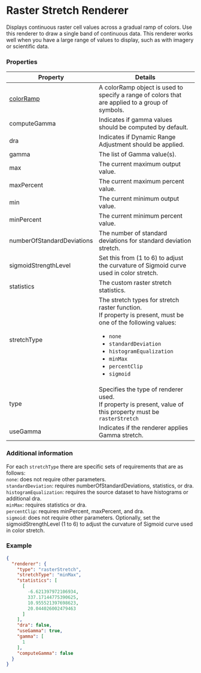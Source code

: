 # Raster Stretch Renderer

Displays continuous raster cell values across a gradual ramp of colors. Use this renderer to draw a single band of continuous data. This renderer works well when you have a large range of values to display, such as with imagery or scientific data.

### Properties

| Property | Details
| --- | ---
| [colorRamp](colorRamp.md) | A colorRamp object is used to specify a range of colors that are applied to a group of symbols.
| computeGamma | Indicates if gamma values should be computed by default.
| dra | Indicates if Dynamic Range Adjustment should be applied.
| gamma | The list of Gamma value(s).
| max | The current maximum output value.
| maxPercent | The current maximum percent value.
| min | The current minimum output value.
| minPercent | The current minimum percent value.
| numberOfStandardDeviations | The number of standard deviations for standard deviation stretch.
| sigmoidStrengthLevel | Set this from (1 to 6) to adjust the curvature of Sigmoid curve used in color stretch.
| statistics | The custom raster stretch statistics.
| stretchType | The stretch types for stretch raster function.<br>If property is present, must be one of the following values: <ul><li>`none`</li><li>`standardDeviation`</li><li>`histogramEqualization`</li><li>`minMax`</li><li>`percentClip`</li><li>`sigmoid`</li></ul>
| type | Specifies the type of renderer used.<br>If property is present, value of this property must be `rasterStretch`
| useGamma | Indicates if the renderer applies Gamma stretch.


### Additional information

For each `stretchType` there are specific sets of requirements that are as follows: <br>`none`: does not require other parameters.<br>`standardDeviation`: requires numberOfStandardDeviations, statistics, or dra.<br>`histogramEqualization`: requires the source dataset to have histograms or additional dra.<br>`minMax`: requires statistics or dra.<br>`percentClip`: requires minPercent, maxPercent, and dra.<br>`sigmoid`: does not require other parameters. Optionally, set the sigmoidStrengthLevel (1 to 6) to adjust the curvature of Sigmoid curve used in color stretch.

### Example

```json
{
  "renderer": {
    "type": "rasterStretch",
    "stretchType": "minMax",
    "statistics": [
      [
        -6.621397972106934,
        337.17144775390625,
        10.955521397698623,
        20.044026002479463
      ]
    ],
    "dra": false,
    "useGamma": true,
    "gamma": [
      1
    ],
    "computeGamma": false
  }
}
```

